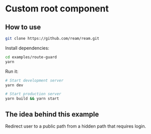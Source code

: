# Custom root component

## How to use

```bash
git clone https://github.com/ream/ream.git
```

Install dependencies:

```bash
cd examples/route-guard
yarn
```

Run it:

```bash
# Start development server
yarn dev

# Start production server
yarn build && yarn start
```

## The idea behind this example

Redirect user to a public path from a hidden path that requires login.
